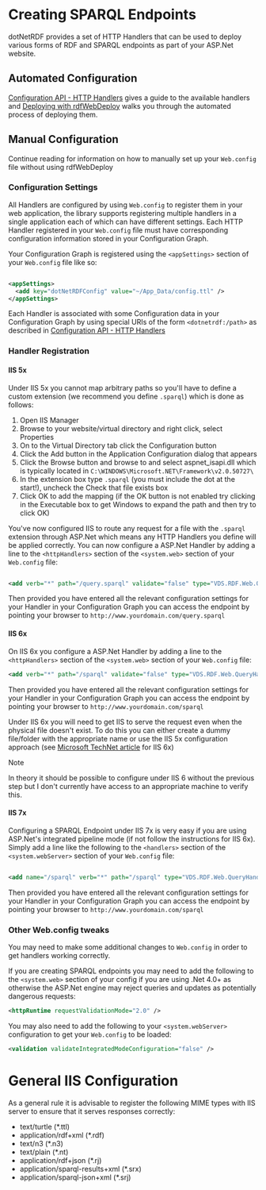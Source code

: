 # Creating SPARQL Endpoints 

dotNetRDF provides a set of HTTP Handlers that can be used to deploy various forms of RDF and SPARQL endpoints as part of your ASP.Net website.

## Automated Configuration 

[Configuration API - HTTP Handlers](Configuration-HTTP-Handlers.md) gives a guide to the available handlers and [Deploying with rdfWebDeploy](ASP-Deploying-With-rdfWebDeploy.md) walks you through the automated process of deploying them.

## Manual Configuration 

Continue reading for information on how to manually set up your `Web.config` file without using rdfWebDeploy

### Configuration Settings

All Handlers are configured by using `Web.config` to register them in your web application, the library supports registering multiple handlers in a single application each of which can have different settings. Each HTTP Handler registered in your `Web.config` file must have corresponding configuration information stored in your Configuration Graph.

Your Configuration Graph is registered using the `<appSettings>` section of your `Web.config` file like so:

```xml

<appSettings>
  <add key="dotNetRDFConfig" value="~/App_Data/config.ttl" />
</appSettings>
```

Each Handler is associated with some Configuration data in your Configuration Graph by using special URIs of the form `<dotnetrdf:/path>` as described in [Configuration API - HTTP Handlers](Configuration-HTTP-Handlers.md)

### Handler Registration 

#### IIS 5x 

Under IIS 5x you cannot map arbitrary paths so you'll have to define a custom extension (we recommend you define `.sparql`) which is done as follows:

1. Open IIS Manager
1. Browse to your website/virtual directory and right click, select Properties
1. On to the Virtual Directory tab click the Configuration button
1. Click the Add button in the Application Configuration dialog that appears
1. Click the Browse button and browse to and select aspnet_isapi.dll which is typically located in `C:\WINDOWS\Microsoft.NET\Framework\v2.0.50727\`
1. In the extension box type `.sparql` (you must include the dot at the start!), uncheck the Check that file exists box
1. Click OK to add the mapping (if the OK button is not enabled try clicking in the Executable box to get Windows to expand the path and then try to click OK)

You've now configured IIS to route any request for a file with the `.sparql` extension through ASP.Net which means any HTTP Handlers you define will be applied correctly. You can now configure a ASP.Net Handler by adding a line to the `<httpHandlers>` section of the `<system.web>` section of your `Web.config` file:

```xml

<add verb="*" path="/query.sparql" validate="false" type="VDS.RDF.Web.QueryHandler" />
```

Then provided you have entered all the relevant configuration settings for your Handler in your Configuration Graph you can access the endpoint by pointing your browser to `http://www.yourdomain.com/query.sparql`

#### IIS 6x 

On IIS 6x you configure a ASP.Net Handler by adding a line to the `<httpHandlers>` section of the `<system.web>` section of your `Web.config` file:

```xml
<add verb="*" path="/sparql" validate="false" type="VDS.RDF.Web.QueryHandler" />
```

Then provided you have entered all the relevant configuration settings for your Handler in your Configuration Graph you can access the endpoint by pointing your browser to `http://www.yourdomain.com/sparql`

Under IIS 6x you will need to get IIS to serve the request even when the physical file doesn't exist. To do this you can either create a dummy file/folder with the appropriate name or use the IIS 5x configuration approach (see [Microsoft TechNet article](http://www.microsoft.com/technet/prodtechnol/WindowsServer2003/Library/IIS/4c840252-fab7-427e-a197-7facb6649106.mspx?mfr=true) for IIS 6x)

>[!NOTE]
> In theory it should be possible to configure under IIS 6 without the previous step but I don't currently have access to an appropriate machine to verify this.

#### IIS 7x

Configuring a SPARQL Endpoint under IIS 7x is very easy if you are using ASP.Net's integrated pipeline mode (if not follow the instructions for IIS 6x). Simply add a line like the following to the `<handlers>` section of the `<system.webServer>` section of your `Web.config` file:

```xml

<add name="/sparql" verb="*" path="/sparql" type="VDS.RDF.Web.QueryHandler" />
```

Then provided you have entered all the relevant configuration settings for your Handler in your Configuration Graph you can access the endpoint by pointing your browser to `http://www.yourdomain.com/sparql`

### Other Web.config tweaks 

You may need to make some additional changes to `Web.config` in order to get handlers working correctly.

If you are creating SPARQL endpoints you may need to add the following to the `<system.web>` section of your config if you are using .Net 4.0+ as otherwise the ASP.Net engine may reject queries and updates as potentially dangerous requests:

```xml
<httpRuntime requestValidationMode="2.0" />
```

You may also need to add the following to your `<system.webServer>` configuration to get your `Web.config` to be loaded:

```xml
<validation validateIntegratedModeConfiguration="false" />
```

# General IIS Configuration 

As a general rule it is advisable to register the following MIME types with IIS server to ensure that it serves responses correctly:

* text/turtle (*.ttl)
* application/rdf+xml (*.rdf)
* text/n3 (*.n3)
* text/plain (*.nt)
* application/rdf+json (*.rj)
* application/sparql-results+xml (*.srx)
* application/sparql-json+xml (*.srj)